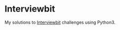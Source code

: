 # Interviewbit

My solutions to [Interviewbit](https://www.interviewbit.com/) challenges using Python3.
